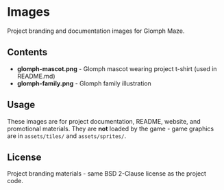 # Images

Project branding and documentation images for Glomph Maze.

## Contents

- **glomph-mascot.png** - Glomph mascot wearing project t-shirt (used in README.md)
- **glomph-family.png** - Glomph family illustration

## Usage

These images are for project documentation, README, website, and promotional materials. They are **not** loaded by the game - game graphics are in `assets/tiles/` and `assets/sprites/`.

## License

Project branding materials - same BSD 2-Clause license as the project code.
